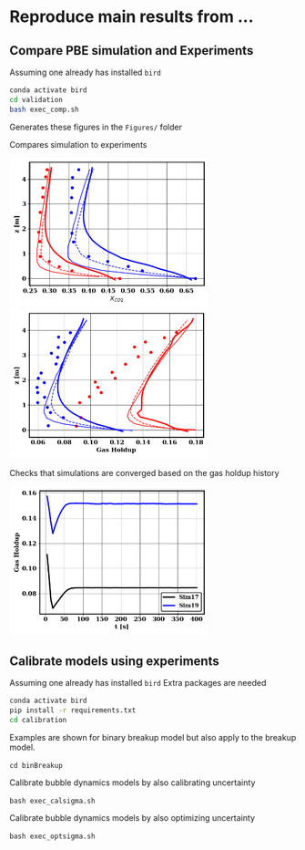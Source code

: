 # Reproduce main results from ...

## Compare PBE simulation and Experiments

Assuming one already has installed `bird`

```bash
conda activate bird
cd validation
bash exec_comp.sh
```
Generates these figures in the `Figures/` folder

Compares simulation to experiments

<p float="left">
  <img src="../../assets/validation/co2.png" width="350"/>
  <img src="../../assets/validation/gh.png" width="350"/>
</p>


Checks that simulations are converged based on the gas holdup history

<p float="center">
  <img src="../../assets/validation/conv.png" width="350"/>
</p>


## Calibrate models using experiments

Assuming one already has installed `bird`
Extra packages are needed

```bash
conda activate bird
pip install -r requirements.txt
cd calibration
```

Examples are shown for binary breakup model but also apply to the breakup model.

`cd binBreakup`

Calibrate bubble dynamics models by also calibrating uncertainty

`bash exec_calsigma.sh`

Calibrate bubble dynamics models by also optimizing uncertainty

`bash exec_optsigma.sh`
 
